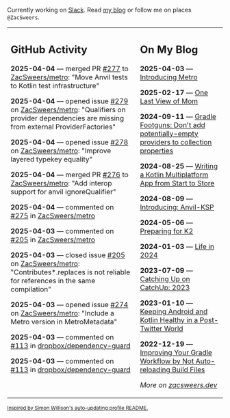 Currently working on [Slack](https://slack.com/). Read [my blog](https://zacsweers.dev/) or follow me on places `@ZacSweers`.

<table><tr><td valign="top" width="60%">

## GitHub Activity
<!-- githubActivity starts -->
**2025-04-04** — merged PR [#277](https://github.com/ZacSweers/metro/pull/277) to [ZacSweers/metro](https://github.com/ZacSweers/metro): "Move Anvil tests to Kotlin test infrastructure"

**2025-04-04** — opened issue [#279](https://github.com/ZacSweers/metro/issues/279) on [ZacSweers/metro](https://github.com/ZacSweers/metro): "Qualifiers on provider dependencies are missing from external ProviderFactories"

**2025-04-04** — opened issue [#278](https://github.com/ZacSweers/metro/issues/278) on [ZacSweers/metro](https://github.com/ZacSweers/metro): "Improve layered typekey equality"

**2025-04-04** — merged PR [#276](https://github.com/ZacSweers/metro/pull/276) to [ZacSweers/metro](https://github.com/ZacSweers/metro): "Add interop support for anvil ignoreQualifier"

**2025-04-04** — commented on [#275](https://github.com/ZacSweers/metro/pull/275#issuecomment-2778845037) in [ZacSweers/metro](https://github.com/ZacSweers/metro)

**2025-04-03** — commented on [#205](https://github.com/ZacSweers/metro/issues/205#issuecomment-2777270654) in [ZacSweers/metro](https://github.com/ZacSweers/metro)

**2025-04-03** — closed issue [#205](https://github.com/ZacSweers/metro/issues/205) on [ZacSweers/metro](https://github.com/ZacSweers/metro): "Contributes*.replaces is not reliable for references in the same compilation"

**2025-04-03** — opened issue [#274](https://github.com/ZacSweers/metro/issues/274) on [ZacSweers/metro](https://github.com/ZacSweers/metro): "Include a Metro version in MetroMetadata"

**2025-04-03** — commented on [#113](https://github.com/dropbox/dependency-guard/issues/113#issuecomment-2777018769) in [dropbox/dependency-guard](https://github.com/dropbox/dependency-guard)

**2025-04-03** — commented on [#113](https://github.com/dropbox/dependency-guard/issues/113#issuecomment-2776996062) in [dropbox/dependency-guard](https://github.com/dropbox/dependency-guard)
<!-- githubActivity ends -->
</td><td valign="top" width="40%">

## On My Blog
<!-- blog starts -->
**2025-04-03** — [Introducing Metro](https://www.zacsweers.dev/introducing-metro/)

**2025-02-17** — [One Last View of Mom](https://www.zacsweers.dev/one-last-view-of-mom/)

**2024-09-11** — [Gradle Footguns: Don't add potentially-empty providers to collection properties](https://www.zacsweers.dev/gradle-footgun-adding-empty-providers-to-collection-properties/)

**2024-08-25** — [Writing a Kotlin Multiplatform App from Start to Store](https://www.zacsweers.dev/writing-a-kotlin-multiplatform-app-from-start-to-store/)

**2024-08-09** — [Introducing: Anvil-KSP](https://www.zacsweers.dev/introducing-anvil-ksp/)

**2024-05-06** — [Preparing for K2](https://www.zacsweers.dev/preparing-for-k2/)

**2024-01-03** — [Life in 2024](https://www.zacsweers.dev/life-in-2024/)

**2023-07-09** — [Catching Up on CatchUp: 2023](https://www.zacsweers.dev/catching-up-on-catchup-2023/)

**2023-01-10** — [Keeping Android and Kotlin Healthy in a Post-Twitter World](https://www.zacsweers.dev/keeping-android-healthy/)

**2022-12-19** — [Improving Your Gradle Workflow by Not Auto-reloading Build Files](https://www.zacsweers.dev/improving-your-workflow-by-not-auto-reloading-build-files/)
<!-- blog ends -->
_More on [zacsweers.dev](https://zacsweers.dev/)_
</td></tr></table>

<sub><a href="https://simonwillison.net/2020/Jul/10/self-updating-profile-readme/">Inspired by Simon Willison's auto-updating profile README.</a></sub>